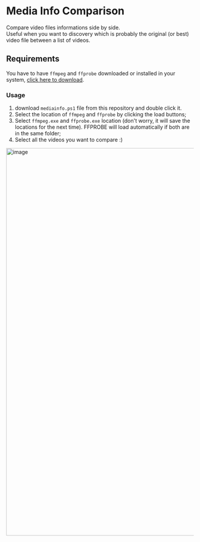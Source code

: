 # Media Info Comparison

Compare video files informations side by side.  
Useful when you want to discovery which is probably the original (or best) video file between a list of videos.  

## Requirements
You have to have `ffmpeg` and `ffprobe` downloaded or installed in your system, [click here to download](https://ffmpeg.org/download.html#build-windows).  

### Usage
1. download `mediainfo.ps1` file from this repository and double click it.   
2. Select the location of `ffmpeg` and `ffprobe` by clicking the load buttons;
3. Select `ffmpeg.exe` and `ffprobe.exe` location (don't worry, it will save the locations for the next time). FFPROBE will load automatically if both are in the same folder;
4. Select all the videos you want to compare :)

<img width="1920" height="1040" alt="image" src="https://github.com/user-attachments/assets/d7090591-e13c-4463-a76b-11b60413299b" />



